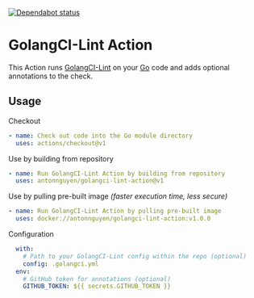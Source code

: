 [![Dependabot status](https://api.dependabot.com/badges/status?host=github&repo=antonnguyen/golangci-lint-action)](https://dependabot.com/)

# GolangCI-Lint Action
This Action runs [GolangCI-Lint](https://github.com/golangci/golangci-lint) on your [Go](https://golang.org/) code and adds optional annotations to the check.

## Usage

Checkout
```YAML
- name: Check out code into the Go module directory
  uses: actions/checkout@v1
```
Use by building from repository
```YAML
- name: Run GolangCI-Lint Action by building from repository
  uses: antonnguyen/golangci-lint-action@v1
```
Use by pulling pre-built image *(faster execution time, less secure)*
```YAML
- name: Run GolangCI-Lint Action by pulling pre-built image
  uses: docker://antonnguyen/golangci-lint-action:v1.0.0
```
Configuration
```YAML
  with:
    # Path to your GolangCI-Lint config within the repo (optional)
    config: .golangci.yml
  env:
    # GitHub token for annotations (optional)
    GITHUB_TOKEN: ${{ secrets.GITHUB_TOKEN }}
```
